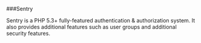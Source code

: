 ###Sentry

Sentry is a PHP 5.3+ fully-featured authentication & authorization system. It also provides additional features such as user groups and additional security features.
